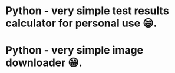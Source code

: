 # Python - very simple test results calculator for personal use 😁.
# Python - very simple image downloader 😁.
